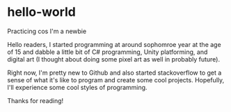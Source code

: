 # hello-world
Practicing cos I'm a newbie

Hello readers, I started programming at around sophomroe year at the age of 15 and dabble a little bit of C# programming, Unity platforming, and digital art (I thought about doing some pixel art as well in probably future).

Right now, I'm pretty new to Github and also started stackoverflow to get a sense of what it's like to program and create some cool projects. Hopefully, I'll experience some cool styles of programming.

Thanks for reading!

